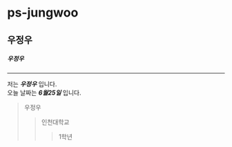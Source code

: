# ps-jungwoo
## 우정우
##### 우정우
----------------
저는 _**우정우**_ 입니다.  
오늘 날짜는 _**6월25일**_ 입니다.
>우정우  
>>인천대학교
>>>1학년
>>>
